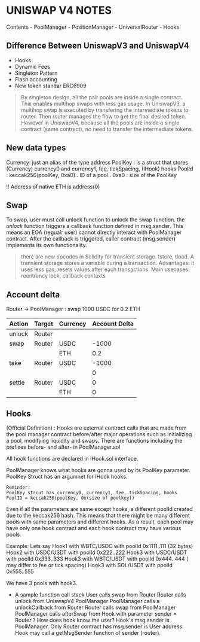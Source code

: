 # UNISWAP V4 NOTES

Contents
    - PoolManager
    - PositionManager
    - UniversalRouter
    - Hooks

## Difference Between UniswapV3 and UniswapV4
- Hooks
- Dynamic Fees
- Singleton Pattern
- Flash accounting
- New token standar ERC6909

> By singleton design, all the pair pools are inside a single contract. This enables multihop swaps with less gas usage. In UniswapV3, a multihop swap is executed by transfering the intermediate tokens to router. Then router manages the flow to get the final desired token. However in UniswapV4, because all the pools are inside a single contract (same contract), no need to transfer the intermediate tokens.

## New data types
Currency: just an alias of the type address
PoolKey : is a struct that stores (Currency) currency0 and currency1, fee, tickSpacing, (IHook) hooks
PoolId  : keccak256(poolKey, 0xa0).. ID of a pool.. 0xa0 : size of the PoolKey

!! Address of native ETH is address(0)

## Swap
To swap, user must call unlock function to unlock the swap function. the *unlock* function triggers a callback function defined in msg.sender. This means an EOA (regualr user) cannot directly interact with PoolManager contract.
After the callback is triggered, caller contract (msg.sender) implements its own functionality.

> there are new opcodes in Solidity for transient storage. tstore, tload. A transient storage stores a variable during a transaction. Advantages: it uses less gas, resets values after each transactions. Main usecases: reentrancy lock, callback contexts

## Account delta
Router -> PoolManager : swap 1000 USDC for 0.2 ETH

| Action  | Target | Currency | Account Delta |
| ------  | ------ | ------ | ------ |
| unlock  | Router |        |        |
| swap    | Router |  USDC  | -1000  |
|         |        |  ETH   |  0.2   |
|  take   | Router | USDC   |  -1000 |
|         |        |        |   0    |
| settle  | Router | USDC   |   0    |
|         |        | ETH    |   0    |

## Hooks
(Official Definition) : Hooks are external contract calls that are made from the pool manager contract before/after major operations such as initializing a pool, modifying liquidity and swaps. There are functions including the prefixes before- and after- in PoolManager.sol

All hook functions are declared in IHook.sol interface.

PoolManager knows what hooks are gonna used by its PoolKey parameter. PoolKey Struct has an argumnet for IHook hooks.

```
Reminder: 
PoolKey strcut has currency0, currency1, fee, tickSpacing, hooks
PoolID = keccak256(poolKey, 0x(size of poolkey))
```

Even if all the parameters are same except hooks, a different poolId created due to the keccak256 hash.
This means that there might be many different pools with same parameters and different hooks.
As a result, each pool may have only one hook contract and each hook contract may have various pools. 

Example: Lets say Hook1 with WBTC/USDC with poolId 0x1111..111 (32 bytes)
Hook2 with USDC/USDT with poolId 0x222..222
Hook3 with USDC/USDT with poolId 0x333..333
Hook3 with WBTC/USDT with poolId 0x444..444 ( may differ to fee or tick spacing)
Hook3 with SOL/USDT  with poolId 0x555..555

We have 3 pools with hook3. 

- A sample function call stack
User calls swap from Router
Router calls unlock from UniswapV4 PoolManager
PoolManager calls a unlockCallback from Router
Router calls swap from PoolManager
PoolManager calls afterSwap from Hook with parameter sender = Router
? How does hook know the user? Hook's msg.sender is PoolManager. Only Router contract has msg.sender is User address.
Hook may call a getMsgSender function of sender (router).


